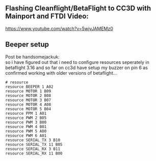 ## Flashing Cleanflight/BetaFlight to CC3D with Mainport and FTDI Video:   
https://www.youtube.com/watch?v=5wjvJAMEMz0  

## Beeper setup  
Post be handsomejackuk:  
so i have figured out that i need to configure resources seperately in betaflight 3.16 and so far on cc3d have setup my buzzer on pin 6 as confirmed working with older versions of betaflight...

`# resource`  
`resource BEEPER 1 A02`  
`resource MOTOR 1 B09`  
`resource MOTOR 2 B08`  
`resource MOTOR 3 B07`  
`resource MOTOR 4 A08`  
`resource MOTOR 5 B04`  
`resource PPM 1 A01`  
`resource PWM 2 B05`  
`resource PWM 3 B00`  
`resource PWM 4 B01`  
`resource PWM 5 A00`  
`resource PWM 6 A01`  
`resource SERIAL_TX 3 B10`  
`resource SERIAL_TX 11 B05`  
`resource SERIAL_RX 3 B11`  
`resource SERIAL_RX 11 B00`  


